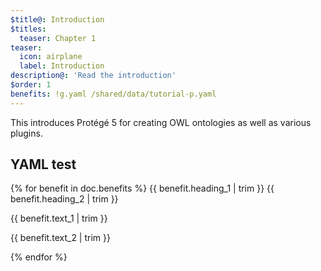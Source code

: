```yaml
---
$title@: Introduction
$titles:
  teaser: Chapter 1
teaser:
  icon: airplane
  label: Introduction
description@: 'Read the introduction'
$order: 1
benefits: !g.yaml /shared/data/tutorial-p.yaml
---
```


This introduces Protégé 5 for creating OWL ontologies as well as various plugins.

## YAML test

{% for benefit in doc.benefits %}
{{ benefit.heading_1 | trim }}&nbsp;{{ benefit.heading_2 | trim }}

{{ benefit.text_1 | trim }}

{{ benefit.text_2 | trim }}

{% endfor %}
